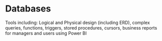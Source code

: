 # Databases
Tools including: Logical and Physical design (including ERD), complex queries, functions, triggers, stored procedures, cursors, business reports for managers and users using Power BI
